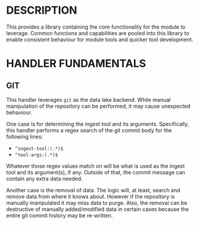 DESCRIPTION
===========

This provides a library containing the core functionality for the module to
leverage.  Common functions and capabilities are pooled into this library to
enable consistent behaviour for module tools and quicker tool development.

HANDLER FUNDAMENTALS
====================

GIT
---
This handler leverages `git` as the data lake backend.  While manual
manipulation of the repository can be performed, it may cause unexpected
behaviour.

One case is for determining the ingest tool and its arguments.  Specifically,
this handler performs a regex search of the git commit body for the following
lines:
* `^ingest-tool:(.*)$`
* `^tool-args:(.*)$`

Whatever those regex values match on will be what is used as the ingest tool
and its argument(s), if any.  Outside of that, the commit message can contain
any extra data needed.

Another case is the removal of data.  The logic will, at least, search and
remove data from where it knows about.  However if the repository is manually
manipulated it may miss data to purge.  Also, the removal can be
destructive of manually added/modified data in certain cases because the entire
git commit history may be re-written.
